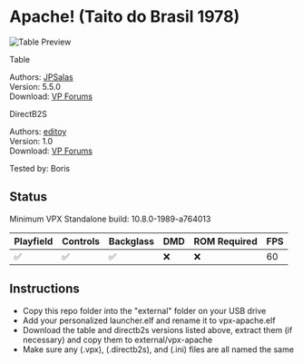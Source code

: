 # Apache! (Taito do Brasil 1978)

![Table Preview](https://github.com/LegendsUnchained/vpx-standalone-alp4k/blob/main/images/vpx-apache.jpg)

Table

Authors: [JPSalas](https://www.vpforums.org/index.php?showuser=277)  
Version: 5.5.0  
Download: [VP Forums](https://www.vpforums.org/index.php?app=downloads&showfile=13885)

DirectB2S

Authors: [editoy](https://www.vpforums.org/index.php?showuser=80626)  
Version: 1.0  
Download: [VP Forums](https://www.vpforums.org/index.php?app=downloads&showfile=13891)

Tested by: Boris

## Status 

Minimum VPX Standalone build: 10.8.0-1989-a764013

| Playfield | Controls | Backglass | DMD | ROM Required | FPS | 
|-----------|----------|-----------|-----|--------------|-----|
| :white_check_mark: | :white_check_mark: | :white_check_mark: | :x: | :x: | 60 |

## Instructions

- Copy this repo folder into the "external" folder on your USB drive
- Add your personalized launcher.elf and rename it to vpx-apache.elf
- Download the table and directb2s versions listed above, extract them (if necessary) and copy them to external/vpx-apache
- Make sure any (.vpx), (.directb2s), and (.ini) files are all named the same
